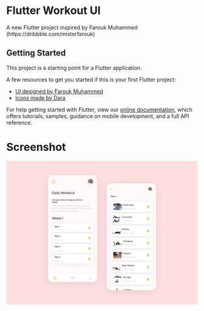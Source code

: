 # Flutter Workout UI

A new Flutter project inspired by Farouk Muhammed (https:&#x2F;&#x2F;dribbble.com&#x2F;misterfarouk)

## Getting Started

This project is a starting point for a Flutter application.

A few resources to get you started if this is your first Flutter project:

- [UI designed by Farouk Muhammed](https://dribbble.com/misterfarouk)
- [Icons made by Dara](https://www.flaticon.com/authors/ddara)

For help getting started with Flutter, view our
[online documentation](https://flutter.dev/docs), which offers tutorials,
samples, guidance on mobile development, and a full API reference.

# Screenshot
<img src='ss/ss.png' alt="ScreenShot" />
